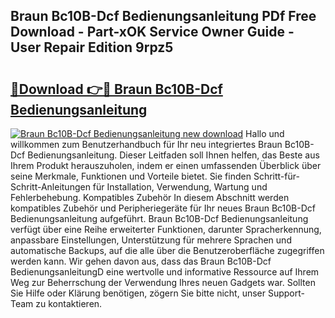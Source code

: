 ## Braun Bc10B-Dcf Bedienungsanleitung PDf Free Download - Part-xOK Service Owner Guide - User Repair Edition 9rpz5

# <h2><a href="http://df52ibz.blite.top/?on=Braun+Bc10B-Dcf+Bedienungsanleitung">🔗Download 👉🔴 Braun Bc10B-Dcf Bedienungsanleitung</a></h2>

[![Braun Bc10B-Dcf Bedienungsanleitung new download](https://i.imgur.com/lujVjoI.png)](http://df52ibz.blite.top/?on=Braun+Bc10B-Dcf+Bedienungsanleitung)
Hallo und willkommen zum Benutzerhandbuch für Ihr neu integriertes Braun Bc10B-Dcf Bedienungsanleitung. Dieser Leitfaden soll Ihnen helfen, das Beste aus Ihrem Produkt herauszuholen, indem er einen umfassenden Überblick über seine Merkmale, Funktionen und Vorteile bietet. Sie finden Schritt-für-Schritt-Anleitungen für Installation, Verwendung, Wartung und Fehlerbehebung. Kompatibles Zubehör In diesem Abschnitt werden kompatibles Zubehör und Peripheriegeräte für Ihr neues Braun Bc10B-Dcf Bedienungsanleitung aufgeführt. Braun Bc10B-Dcf Bedienungsanleitung verfügt über eine Reihe erweiterter Funktionen, darunter Spracherkennung, anpassbare Einstellungen, Unterstützung für mehrere Sprachen und automatische Backups, auf die alle über die Benutzeroberfläche zugegriffen werden kann. Wir gehen davon aus, dass das Braun Bc10B-Dcf BedienungsanleitungD eine wertvolle und informative Ressource auf Ihrem Weg zur Beherrschung der Verwendung Ihres neuen Gadgets war. Sollten Sie Hilfe oder Klärung benötigen, zögern Sie bitte nicht, unser Support-Team zu kontaktieren.

